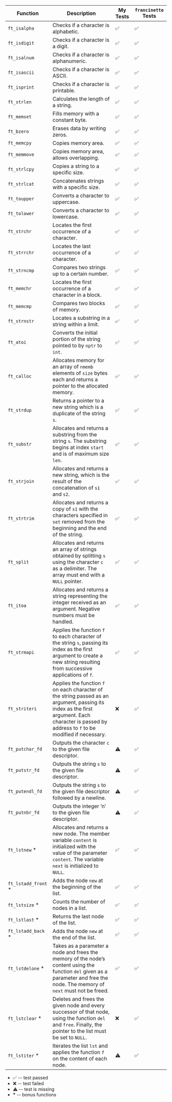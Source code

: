 | Function      | Description                                                | My Tests | `francinette` Tests |
|---------------|------------------------------------------------------------|----------|---------------------|
| `ft_isalpha`  | Checks if a character is alphabetic.                       | ✅       | ✅                  |
| `ft_isdigit`  | Checks if a character is a digit.                          | ✅       | ✅                  |
| `ft_isalnum`  | Checks if a character is alphanumeric.                     | ✅       | ✅                  |
| `ft_isascii`  | Checks if a character is ASCII.                            | ✅       | ✅                  |
| `ft_isprint`  | Checks if a character is printable.                        | ✅       | ✅                  |
| `ft_strlen`   | Calculates the length of a string.                         | ✅       | ✅                  |
| `ft_memset`   | Fills memory with a constant byte.                         | ✅       | ✅                  |
| `ft_bzero`    | Erases data by writing zeros.                              | ✅       | ✅                  |
| `ft_memcpy`   | Copies memory area.                                        | ✅       | ✅                  |
| `ft_memmove`  | Copies memory area, allows overlapping.                    | ✅       | ✅                  |
| `ft_strlcpy`  | Copies a string to a specific size.                        | ✅       | ✅                  |
| `ft_strlcat`  | Concatenates strings with a specific size.                 | ✅       | ✅                  |
| `ft_toupper`  | Converts a character to uppercase.                         | ✅       | ✅                  |
| `ft_tolower`  | Converts a character to lowercase.                         | ✅       | ✅                  |
| `ft_strchr`   | Locates the first occurrence of a character.               | ✅       | ✅                  |
| `ft_strrchr`  | Locates the last occurrence of a character.                | ✅       | ✅                  |
| `ft_strncmp`  | Compares two strings up to a certain number.               | ✅       | ✅                  |
| `ft_memchr`   | Locates the first occurrence of a character in a block.    | ✅       | ✅                  |
| `ft_memcmp`   | Compares two blocks of memory.                             | ✅       | ✅                  |
| `ft_strnstr`  | Locates a substring in a string within a limit.            | ✅       | ✅                  |
| `ft_atoi`     | Converts the initial portion of the string pointed to by `nptr` to `int`. | ✅ | ✅ |
| `ft_calloc`   | Allocates memory for an array of `nmemb` elements of `size` bytes each and returns a pointer to the allocated memory. | ✅ | ✅ |
| `ft_strdup`   | Returns a pointer to a new string which is a duplicate of the string `s`. | ✅ | ✅       |
| `ft_substr`   | Allocates and returns a substring from the string `s`. The substring begins at index `start` and is of maximum size `len`. | ✅ | ✅ |
| `ft_strjoin`  | Allocates and returns a new string, which is the result of the concatenation of `s1` and `s2`. | ✅ | ✅ |
| `ft_strtrim`  | Allocates and returns a copy of `s1` with the characters specified in `set` removed from the beginning and the end of the string. | ✅ | ✅ |
| `ft_split`    | Allocates and returns an array of strings obtained by splitting `s` using the character `c` as a delimiter. The array must end with a `NULL` pointer. | ✅ | ✅ |
| `ft_itoa`     | Allocates and returns a string representing the integer received as an argument. Negative numbers must be handled. | ✅ | ✅ |
| `ft_strmapi`  | Applies the function `f` to each character of the string `s`, passing its index as the first argument to create a new string resulting from successive applications of `f`. | ✅ | ✅ |
| `ft_striteri` | Applies the function `f` on each character of the string passed as an argument, passing its index as the first argument. Each character is passed by address to `f` to be modified if necessary. | ❌ | ✅ |
| `ft_putchar_fd`| Outputs the character `c` to the given file descriptor. | ⚠️ | ✅ |
| `ft_putstr_fd`| Outputs the string `s` to the given file descriptor. | ⚠️ | ✅ |
| `ft_putendl_fd`| Outputs the string `s` to the given file descriptor followed by a newline. | ⚠️ | ✅ |
| `ft_putnbr_fd`| Outputs the integer ’n’ to the given file descriptor. | ⚠️ | ✅ |
| `ft_lstnew` \*| Allocates and returns a new node. The member variable `content` is initialized with the value of the parameter `content`. The variable `next` is initialized to `NULL`. | ✅ | ✅ |
| `ft_lstadd_front` \*| Adds the node `new` at the beginning of the list. | ✅ | ✅ |
| `ft_lstsize` \*| Counts the number of nodes in a list. | ✅ | ✅ |
| `ft_lstlast` \*| Returns the last node of the list. | ✅ | ✅ |
| `ft_lstadd_back` \*| Adds the node `new` at the end of the list. | ✅ | ✅ |
| `ft_lstdelone` \*| Takes as a parameter a node and frees the memory of the node’s content using the function `del` given as a parameter and free the node. The memory of `next` must not be freed. | ✅ | ✅ |
| `ft_lstclear` \*| Deletes and frees the given node and every successor of that node, using the function `del` and `free`. Finally, the pointer to the list must be set to `NULL`. | ❌ | ✅ |
| `ft_lstiter` \*| Iterates the list `lst` and applies the function `f` on the content of each node. | ⚠️ | ✅ |

- ✅ -- test passed
- ❌ -- test failed
- ⚠️ -- test is missing
- **\*** -- bonus functions

